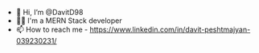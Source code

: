 - 👋 Hi, I’m @DavitD98
- 👨‍💻 I'm a MERN Stack developer
- 📫 How to reach me - https://www.linkedin.com/in/davit-peshtmajyan-039230231/

<!---
DavitD98/DavitD98 is a ✨ special ✨ repository because its `README.md` (this file) appears on your GitHub profile.
You can click the Preview link to take a look at your changes.
--->

